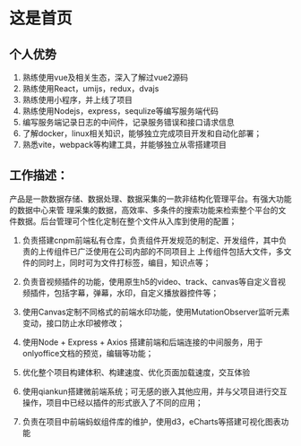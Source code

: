 # 这是首页

## 个人优势
1. 熟练使用vue及相关生态，深入了解过vue2源码
2. 熟练使用React，umijs，redux，dvajs
3. 熟练使用小程序，并上线了项目
4. 熟练使用Nodejs，express，sequlize等编写服务端代码
5. 编写服务端记录日志的中间件，记录服务错误和接口请求信息
6. 了解docker，linux相关知识，能够独立完成项目开发和自动化部署；
7. 熟悉vite，webpack等构建工具，并能够独立从零搭建项目
## 工作描述：
产品是一款数据存储、数据处理、数据采集的一款非结构化管理平台。有强大功能的数据中心来管
理采集的数据，高效率、多条件的搜索功能来检索整个平台的文件数据。后台管理可个性化定制在整个文件从入库到使用的配置；

1. 负责搭建cnpm前端私有仓库，负责组件开发规范的制定、开发组件，其中负责的上传组件已广泛使用在公司内部的不同项目上  上传组件包括大文件，多文件的同时上，同时可为文件打标签，编目，知识点等；

2. 负责音视频插件的功能，使用原生h5的video、track、canvas等自定义音视频插件，包括字幕，弹幕，水印，自定义播放器控件等；

3. 使用Canvas定制不同格式的前端水印功能，使用MutationObserver监听元素变动，接口防止水印被修改；

4. 使用Node + Express + Axios 搭建前端和后端连接的中间服务，用于onlyoffice文档的预览，编辑等功能；

5. 优化整个项目构建体积、构建速度、优化页面加载速度，交互体验

6. 使用qiankun搭建微前端系统；可无感的嵌入其他应用，并与父项目进行交互操作，项目中已经以插件的形式嵌入了不同的应用；

7. 负责在项目中前端蚂蚁组件库的维护，使用d3，eCharts等搭建可视化图表功能




